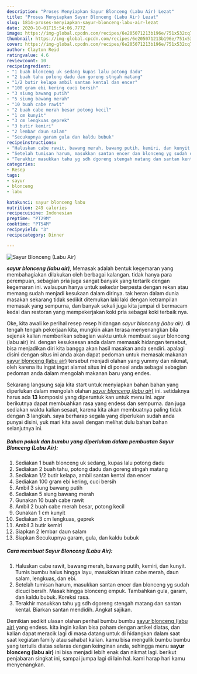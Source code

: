 ```yaml
---
description: "Proses Menyiapkan Sayur Blonceng (Labu Air) Lezat"
title: "Proses Menyiapkan Sayur Blonceng (Labu Air) Lezat"
slug: 1814-proses-menyiapkan-sayur-blonceng-labu-air-lezat
date: 2020-10-01T15:54:06.777Z
image: https://img-global.cpcdn.com/recipes/6e205071213b196e/751x532cq70/sayur-blonceng-labu-air-foto-resep-utama.jpg
thumbnail: https://img-global.cpcdn.com/recipes/6e205071213b196e/751x532cq70/sayur-blonceng-labu-air-foto-resep-utama.jpg
cover: https://img-global.cpcdn.com/recipes/6e205071213b196e/751x532cq70/sayur-blonceng-labu-air-foto-resep-utama.jpg
author: Clayton Reid
ratingvalue: 4.6
reviewcount: 10
recipeingredient:
- "1 buah blonceng uk sedang kupas lalu potong dadu"
- "2 buah tahu potong dadu dan goreng stngah matang"
- "1/2 butir kelapa ambil santan kental dan encer"
- "100 gram ebi kering cuci bersih"
- "3 siung bawang putih"
- "5 siung bawang merah"
- "10 buah cabe rawit"
- "2 buah cabe merah besar potong kecil"
- "1 cm kunyit"
- "3 cm lengkuas geprek"
- "3 butir kemiri"
- "2 lembar daun salam"
- "Secukupnya garam gula dan kaldu bubuk"
recipeinstructions:
- "Haluskan cabe rawit, bawang merah, bawang putih, kemiri, dan kunyit. Tumis bumbu halus hingga layu, masukkan irisan cabe merah, daun salam, lengkuas, dan ebi."
- "Setelah tumisan harum, masukkan santan encer dan blonceng yg sudah dicuci bersih. Masak hingga blonceng empuk. Tambahkan gula, garam, dan kaldu bubuk. Koreksi rasa."
- "Terakhir masukkan tahu yg sdh dgoreng stengah matang dan santan kental. Biarkan santan mendidih. Angkat sajikan."
categories:
- Resep
tags:
- sayur
- blonceng
- labu

katakunci: sayur blonceng labu 
nutrition: 249 calories
recipecuisine: Indonesian
preptime: "PT29M"
cooktime: "PT54M"
recipeyield: "3"
recipecategory: Dinner

---
```



![Sayur Blonceng (Labu Air)](https://img-global.cpcdn.com/recipes/6e205071213b196e/751x532cq70/sayur-blonceng-labu-air-foto-resep-utama.jpg)

<b><i>sayur blonceng (labu air)</i></b>, Memasak adalah bentuk kegemaran yang membahagiakan dilakukan oleh berbagai kalangan. tidak hanya para perempuan, sebagian pria juga sangat banyak yang tertarik dengan kegemaran ini. walaupun hanya untuk sekedar berpesta dengan rekan atau memang sudah menjadi kesukaan dalam dirinya. tak heran dalam dunia masakan sekarang tidak sedikit ditemukan laki laki dengan ketrampilan memasak yang sempurna, dan banyak sekali juga kita jumpai di bermacam kedai dan restoran yang mempekerjakan koki pria sebagai koki terbaik nya.



Oke, kita awali ke perihal resep resep hidangan <i>sayur blonceng (labu air)</i>. di tengah tengah pekerjaan kita, mungkin akan terasa menyenangkan bila sejenak kalian memberikan sebagian waktu untuk membuat sayur blonceng (labu air) ini. dengan kesuksesan anda dalam memasak hidangan tersebut, bisa menjadikan diri kita bangga akan hasil masakan anda sendiri. apalagi disini dengan situs ini anda akan dapat pedoman untuk memasak makanan <u>sayur blonceng (labu air)</u> tersebut menjadi olahan yang yummy dan nikmat, oleh karena itu ingat ingat alamat situs ini di ponsel anda sebagai sebagian pedoman anda dalam mengolah makanan baru yang endes.


Sekarang langsung saja kita start untuk menyiapkan bahan bahan yang diperlukan dalam mengolah olahan <u><i>sayur blonceng (labu air)</i></u> ini. setidaknya harus ada <b>13</b> komposisi yang diperuntuk kan untuk menu ini. agar berikutnya dapat membuahkan rasa yang endess dan sempurna. dan juga sediakan waktu kalian sesaat, karena kita akan membuatnya paling tidak dengan <b>3</b> langkah. saya berharap segala yang diperlukan sudah anda punyai disini, yuk mari kita awali dengan melihat dulu bahan bahan selanjutnya ini.

<!--inarticleads1-->

##### Bahan pokok dan bumbu yang diperlukan dalam pembuatan Sayur Blonceng (Labu Air):

1. Sediakan 1 buah blonceng uk sedang, kupas lalu potong dadu
1. Sediakan 2 buah tahu, potong dadu dan goreng stngah matang
1. Sediakan 1/2 butir kelapa, ambil santan kental dan encer
1. Sediakan 100 gram ebi kering, cuci bersih
1. Ambil 3 siung bawang putih
1. Sediakan 5 siung bawang merah
1. Gunakan 10 buah cabe rawit
1. Ambil 2 buah cabe merah besar, potong kecil
1. Gunakan 1 cm kunyit
1. Sediakan 3 cm lengkuas, geprek
1. Ambil 3 butir kemiri
1. Siapkan 2 lembar daun salam
1. Siapkan Secukupnya garam, gula, dan kaldu bubuk




<!--inarticleads2-->

##### Cara membuat Sayur Blonceng (Labu Air):

1. Haluskan cabe rawit, bawang merah, bawang putih, kemiri, dan kunyit. Tumis bumbu halus hingga layu, masukkan irisan cabe merah, daun salam, lengkuas, dan ebi.
1. Setelah tumisan harum, masukkan santan encer dan blonceng yg sudah dicuci bersih. Masak hingga blonceng empuk. Tambahkan gula, garam, dan kaldu bubuk. Koreksi rasa.
1. Terakhir masukkan tahu yg sdh dgoreng stengah matang dan santan kental. Biarkan santan mendidih. Angkat sajikan.




Demikian sedikit ulasan olahan perihal bumbu bumbu <u>sayur blonceng (labu air)</u> yang endess. kita ingin kalian bisa paham dengan artikel diatas, dan kalian dapat meracik lagi di masa datang untuk di hidangkan dalam saat saat kegiatan family atau sahabat kalian. kamu bisa mengulik bumbu bumbu yang tertulis diatas selaras dengan keinginan anda, sehingga menu <b>sayur blonceng (labu air)</b> ini bisa menjadi lebih enak dan nikmat lagi. berikut penjabaran singkat ini, sampai jumpa lagi di lain hal. kami harap hari kamu menyenangkan.
